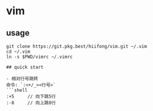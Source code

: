 # vim

## usage

```shell
git clone https://git.pkg.best/hiifong/vim.git ~/.vim
cd ~/.vim
ln -s $PWD/vimrc ~/.vimrc 

## quick start

- 相对行号跳转
命令: `:<+/_><行号>`
```shell
:+5     // 向下跳5行
:-8     // 向上跳8行
```

